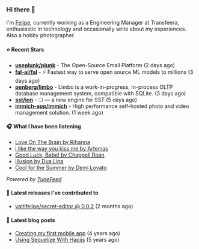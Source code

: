 ### Hi there 👋

I'm [Felipe](https://felipevm.com), currently working as a Engineering Manager at Transfeera, enthusiastic in technology and occasionally write about my experiences. Also a hobby photographer.

#### ⭐ Recent Stars
- **[useplunk/plunk](https://github.com/useplunk/plunk)** - The Open-Source Email Platform (2 days ago)
- **[fal-ai/fal](https://github.com/fal-ai/fal)** - ⚡ Fastest way to serve open source ML models to millions (3 days ago)
- **[penberg/limbo](https://github.com/penberg/limbo)** - Limbo is a work-in-progress, in-process OLTP database management system, compatible with SQLite. (3 days ago)
- **[sst/ion](https://github.com/sst/ion)** - ❍ — a new engine for SST (5 days ago)
- **[immich-app/immich](https://github.com/immich-app/immich)** - High performance self-hosted photo and video management solution. (1 week ago)

#### 🎧 What I have been listening
- [Love On The Brain by Rihanna](https://open.spotify.com/track/5oO3drDxtziYU2H1X23ZIp)
- [i like the way you kiss me by Artemas](https://open.spotify.com/track/2GxrNKugF82CnoRFbQfzPf)
- [Good Luck, Babe! by Chappell Roan](https://open.spotify.com/track/0WbMK4wrZ1wFSty9F7FCgu)
- [Illusion by Dua Lipa](https://open.spotify.com/track/59xD5osEFsaNt5PXfIKUnX)
- [Cool for the Summer by Demi Lovato](https://open.spotify.com/track/3uwnnTQcHM1rDqSfA4gQNz)

_Powered by [TuneFeed](https://tunefeed.app?ref=valtlfelipe-gh-profile)_ 

#### 🚀 Latest releases I've contributed to


- [valtlfelipe/secret-editor @ 0.0.2](https://github.com/valtlfelipe/secret-editor/releases/tag/0.0.2) (2 months ago)

#### 📄 Latest blog posts
- [Creating my first mobile app](https://felipevm.com/posts/creating-my-first-mobile-app/) (4 years ago)
- [Using Sequelize With Hapijs](https://felipevm.com/posts/using-sequelize-with-hapijs/) (5 years ago)
